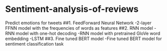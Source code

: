 # Sentiment-analysis-of-reviews
Predict emotions for tweets
##1. FeedForward Neural Network 
-2-layer FFNN model with the frequencies of words as features
##2. RNN model
-RNN model with one-hot decoding 
-RNN model with pretrained GloVe word embedding
-LSTM 
##3. Fine tuned BERT model
-Fine tuned BERT model for sentiment classification task
